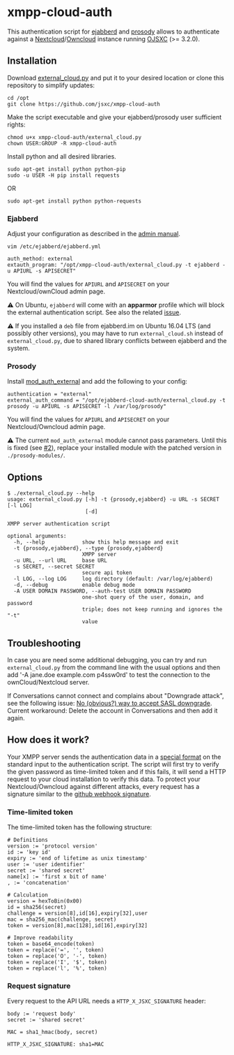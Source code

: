 # xmpp-cloud-auth

This authentication script for [ejabberd](https://www.ejabberd.im) and [prosody](https://prosody.im) allows to authenticate against a
[Nextcloud](https://nextcloud.com)/[Owncloud](https://owncloud.org) instance running [OJSXC](https://www.jsxc.org) (>= 3.2.0).

## Installation
Download [external_cloud.py](https://raw.githubusercontent.com/jsxc/xmpp-cloud-auth/master/external_cloud.py) and
put it to your desired location or clone this repository to simplify updates:
```
cd /opt
git clone https://github.com/jsxc/xmpp-cloud-auth
```

Make the script executable and give your ejabberd/prosody user sufficient rights:
```
chmod u+x xmpp-cloud-auth/external_cloud.py
chown USER:GROUP -R xmpp-cloud-auth
```

Install python and all desired libraries.
```
sudo apt-get install python python-pip
sudo -u USER -H pip install requests
```
OR
```
sudo apt-get install python python-requests
```

### Ejabberd
Adjust your configuration as described in the [admin manual](https://docs.ejabberd.im/admin/configuration/#external-script).

```
vim /etc/ejabberd/ejabberd.yml

auth_method: external
extauth_program: "/opt/xmpp-cloud-auth/external_cloud.py -t ejabberd -u APIURL -s APISECRET"
```
You will find the values for `APIURL` and `APISECRET` on your Nextcloud/ownCloud admin page.

:warning: On Ubuntu, `ejabberd` will come with an **apparmor** profile which will block the external authentication script.
 See also the related [issue](https://github.com/processone/ejabberd/issues/1598).

:warning: If you installed a `deb` file from ejabberd.im on Ubuntu 16.04 LTS (and possibly other versions),
you may have to run `external_cloud.sh` instead of `external_cloud.py`, due to shared library conflicts
between ejabberd and the system.

### Prosody
Install [mod_auth_external](https://modules.prosody.im/mod_auth_external.html) and add the following to your config:
```
authentication = "external"
external_auth_command = "/opt/ejabberd-cloud-auth/external_cloud.py -t prosody -u APIURL -s APISECRET -l /var/log/prosody"
```
You will find the values for `APIURL` and `APISECRET` on your Nextcloud/Owncloud admin page.

:warning: The current `mod_auth_external` module cannot pass parameters. Until this is fixed (see [#2](https://github.com/jsxc/ejabberd-cloud-auth/issues/2)), replace your installed module with the patched version in `./prosody-modules/`.

## Options
```
$ ./external_cloud.py --help
usage: external_cloud.py [-h] -t {prosody,ejabberd} -u URL -s SECRET [-l LOG]
                         [-d]

XMPP server authentication script

optional arguments:
  -h, --help            show this help message and exit
  -t {prosody,ejabberd}, --type {prosody,ejabberd}
                        XMPP server
  -u URL, --url URL     base URL
  -s SECRET, --secret SECRET
                        secure api token
  -l LOG, --log LOG     log directory (default: /var/log/ejabberd)
  -d, --debug           enable debug mode
  -A USER DOMAIN PASSWORD, --auth-test USER DOMAIN PASSWORD
                        one-shot query of the user, domain, and password
                        triple; does not keep running and ignores the "-t"
                        value
```

## Troubleshooting
In case you are need some additional debugging, you can try and run `external_cloud.py` from the command line with the usual options and then add '-A jane.doe example.com p4ssw0rd' to test the connection to the ownCloud/Nextcloud server.

If Conversations cannot connect and complains about "Downgrade attack", see the following issue: [No (obvious?) way to accept SASL downgrade](https://github.com/siacs/Conversations/issues/2498). Current workaround: Delete the account in Conversations and then add it again.

## How does it work?
Your XMPP server sends the authentication data in a [special format](https://www.ejabberd.im/files/doc/dev.html#htoc9) on the standard input to the authentication script. The script will first try to verify the given password as time-limited token and if this fails, it will send a HTTP request to your cloud installation to verify this data. To protect your Nextcloud/Owncloud against different attacks, every request has a signature similar to the  [github webhook signature]( https://developer.github.com/webhooks/securing/).

### Time-limited token
The time-limited token has the following structure:
```
# Definitions
version := 'protocol version'
id := 'key id'
expiry := 'end of lifetime as unix timestamp'
user := 'user identifier'
secret := 'shared secret'
name[x] := 'first x bit of name'
, := 'concatenation'

# Calculation
version = hexToBin(0x00)
id = sha256(secret)
challenge = version[8],id[16],expiry[32],user
mac = sha256_mac(challenge, secret)
token = version[8],mac[128],id[16],expiry[32]

# Improve readability
token = base64_encode(token)
token = replace('=', '', token)
token = replace('O', '-', token)
token = replace('I', '$', token)
token = replace('l', '%', token)
```

### Request signature
Every request to the API URL needs a `HTTP_X_JSXC_SIGNATURE` header:
```
body := 'request body'
secret := 'shared secret'

MAC = sha1_hmac(body, secret)

HTTP_X_JSXC_SIGNATURE: sha1=MAC
```
